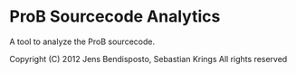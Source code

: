 # ProB Sourcecode Analytics

A tool to analyze the ProB sourcecode.


Copyright (C) 2012 Jens Bendisposto, Sebastian Krings
All rights reserved